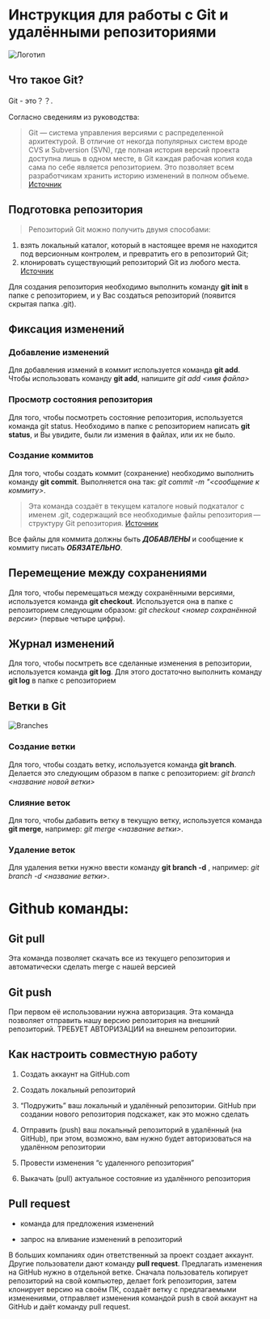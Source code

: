 
# Инструкция для работы с Git и удалёнными репозиториями #

![Логотип](https://static.tildacdn.com/tild3662-3561-4133-b036-376130613930/noroot.png)

## Что такое Git? 
Git - это？？.

Согласно сведениям из руководства:
>Git — система управления версиями с распределенной архитектурой. В отличие от некогда популярных систем вроде CVS и Subversion (SVN), где полная история версий проекта доступна лишь в одном месте, в Git каждая рабочая копия кода сама по себе является репозиторием. Это позволяет всем разработчикам хранить историю изменений в полном объеме. [Источник](https://git-scm.com/book/ru/v2/Основы-Git-Создание-Git-репозитория)


## Подготовка репозитория

>Репозиторий Git можно получить двумя способами: 
1) взять локальный каталог, который в настоящее время не находится под версионным контролем, и превратить его в репозиторий Git; 
2) клонировать существующий репозиторий Git из любого места. 
[Источник](https://git-scm.com/book/ru/v2/Основы-Git-Создание-Git-репозитория)

Для создания репозитория необходимо выполнить команду **git init** в папке с репозиторием, и у Вас создаться репозиторий (появится скрытая папка .git).

## Фиксация изменений

### Добавление изменений
Для добавления измений в коммит используется команда **git add**. Чтобы использовать команду **git add**, напишите *git add <имя файла>*

### Просмотр состояния репозитория
Для того, чтобы посмотреть состояние репозитория, используется команда git status. Необходимо в папке с репозиторием написать **git status**, и Вы увидите, были ли измения в файлах, или их не было.

### Создание коммитов
Для того, чтобы создать коммит (сохранение) необходимо выполнить команду **git commit**. Выполняется она так: *git commit -m "<сообщение к коммиту>*. 
>Эта команда создаёт в текущем каталоге новый подкаталог с именем .git, содержащий все необходимые файлы репозитория — структуру Git репозитория. [Источник](https://git-scm.com/book/ru/v2/Основы-Git-Создание-Git-репозитория)

Все файлы для коммита должны быть ***ДОБАВЛЕНЫ*** и сообщение к коммиту писать ***ОБЯЗАТЕЛЬНО***.
## Перемещение между сохранениями
Для того, чтобы перемещаться между сохранёнными версиями, используется команда **git checkout**. Используется она в папке с репозиторием следующим образом: *git checkout <номер сохранённой версии>* (первые четыре цифры).

## Журнал изменений
Для того, чтобы посмтреть все сделанные изменения в репозитории, используется команда **git log**. Для этого достаточно выполнить команду **git log** в папке с репозиторием

## Ветки в Git

![Branches](https://i.ytimg.com/vi/8QNgUPA4Ago/hqdefault.jpg)

### Создание ветки

Для того, чтобы создать ветку, используется команда **git branch**. Делается это следующим образом в папке с репозиторием: *git branch <название новой ветки>*

### Слияние веток

Для того, чтобы дабавить ветку в текущую ветку, используется команда **git merge**, например: *git merge <название ветки>*.

### Удаление веток
Для удаления ветки нужно ввести команду **git branch -d** , например: *git branch -d <название ветки>*.

# Github команды:

## Git pull 

Эта команда позволяет скачать все из текущего репозитория и автоматически сделать merge с нашей версией

## Git push 
При первом её использовании нужна авторизация.
Эта команда позволяет отправить нашу версию репозитория на внешний репозиторий. ТРЕБУЕТ АВТОРИЗАЦИИ на внешнем репозитории.

## Как настроить совместную работу

1. Создать аккаунт на GitHub.com
2. Создать локальный репозиторий
3. “Подружить” ваш локальный и удалённый репозитории.
GitHub при создании нового репозитория подскажет, как это можно сделать
    
4. Отправить (push) ваш локальный репозиторий в удалённый (на GitHub), при этом, возможно, вам нужно будет авторизоваться на удалённом репозитории
5. Провести изменения “с удаленного репозитория”
6. Выкачать (pull) актуальное состояние из удалённого репозитория

## Pull request

- команда для предложения изменений 

- запрос на вливание изменений в репозиторий

В больших компаниях один ответственный за проект создает аккаунт. Другие пользователи дают команду **pull request**. Предлагать изменения на GitHub нужно в отдельной ветке. 
Сначала пользователь копирует репозиторий на свой компьютер, делает fork репозитория, затем клонирует версию на своём ПК, создаёт ветку с предлагаемыми изменениями, отправляет изменения командой push в свой аккаунт на GitHub и даёт команду pull request.

